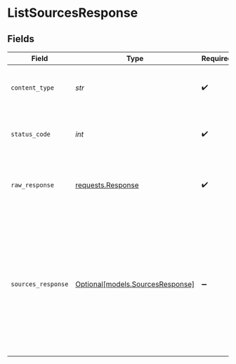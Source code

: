 # ListSourcesResponse


## Fields

| Field                                                                                                                                                                                                                                                                                                                               | Type                                                                                                                                                                                                                                                                                                                                | Required                                                                                                                                                                                                                                                                                                                            | Description                                                                                                                                                                                                                                                                                                                         | Example                                                                                                                                                                                                                                                                                                                             |
| ----------------------------------------------------------------------------------------------------------------------------------------------------------------------------------------------------------------------------------------------------------------------------------------------------------------------------------- | ----------------------------------------------------------------------------------------------------------------------------------------------------------------------------------------------------------------------------------------------------------------------------------------------------------------------------------- | ----------------------------------------------------------------------------------------------------------------------------------------------------------------------------------------------------------------------------------------------------------------------------------------------------------------------------------- | ----------------------------------------------------------------------------------------------------------------------------------------------------------------------------------------------------------------------------------------------------------------------------------------------------------------------------------- | ----------------------------------------------------------------------------------------------------------------------------------------------------------------------------------------------------------------------------------------------------------------------------------------------------------------------------------- |
| `content_type`                                                                                                                                                                                                                                                                                                                      | *str*                                                                                                                                                                                                                                                                                                                               | :heavy_check_mark:                                                                                                                                                                                                                                                                                                                  | HTTP response content type for this operation                                                                                                                                                                                                                                                                                       |                                                                                                                                                                                                                                                                                                                                     |
| `status_code`                                                                                                                                                                                                                                                                                                                       | *int*                                                                                                                                                                                                                                                                                                                               | :heavy_check_mark:                                                                                                                                                                                                                                                                                                                  | HTTP response status code for this operation                                                                                                                                                                                                                                                                                        |                                                                                                                                                                                                                                                                                                                                     |
| `raw_response`                                                                                                                                                                                                                                                                                                                      | [requests.Response](https://requests.readthedocs.io/en/latest/api/#requests.Response)                                                                                                                                                                                                                                               | :heavy_check_mark:                                                                                                                                                                                                                                                                                                                  | Raw HTTP response; suitable for custom response parsing                                                                                                                                                                                                                                                                             |                                                                                                                                                                                                                                                                                                                                     |
| `sources_response`                                                                                                                                                                                                                                                                                                                  | [Optional[models.SourcesResponse]](../models/sourcesresponse.md)                                                                                                                                                                                                                                                                    | :heavy_minus_sign:                                                                                                                                                                                                                                                                                                                  | Successful operation                                                                                                                                                                                                                                                                                                                | {<br/>"next": "https://api.airbyte.com/v1/sources?limit=5\u0026offset=10",<br/>"previous": "https://api.airbyte.com/v1/sources?limit=5\u0026offset=0",<br/>"data": {<br/>"sourceId": "18dccc91-0ab1-4f72-9ed7-0b8fc27c5826",<br/>"name": "Analytics Team Postgres",<br/>"sourceType": "postgres",<br/>"workspaceId": "871d9b60-11d1-44cb-8c92-c246d53bf87e"<br/>}<br/>} |
